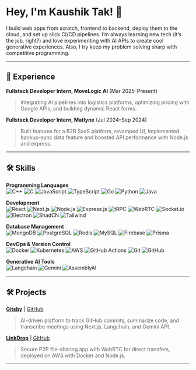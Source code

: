 # Hey, I'm Kaushik Tak! 👋

I build web apps from scratch, frontend to backend, deploy them to the cloud, and set up slick CI/CD pipelines. I’m always learning new tech (it’s the job, right?) and love experimenting with AI APIs to create cool generative experiences. Also, I try keep my problem solving sharp with competitive programming.

---

## 💼 Experience
 **Fullstack Developer Intern, MoveLogic AI** (Mar 2025–Present)  
 > Integrating AI pipelines into logistics platforms, optimizing pricing with Google APIs, and building dynamic React forms. 

 **Fullstack Developer Intern, Matlyne** (Jul 2024–Sep 2024)  
 > Built features for a B2B SaaS platform, revamped UI, implemented backup-sync data feature and boosted API performance with Node.js and express.
  

---

## 🛠️ Skills

**Programming Languages**  
![C++](https://img.shields.io/badge/-C++-00599C?logo=c%2B%2B) ![C](https://img.shields.io/badge/-C-A8B9CC?logo=c) ![JavaScript](https://img.shields.io/badge/-JavaScript-F7DF1E?logo=javascript) ![TypeScript](https://img.shields.io/badge/-TypeScript-3178C6?logo=typescript) ![Go](https://img.shields.io/badge/-Go-00ADD8?logo=go) ![Python](https://img.shields.io/badge/-Python-3776AB?logo=python) ![Java](https://img.shields.io/badge/-Java-007396?logo=java)

**Development**  
![React](https://img.shields.io/badge/-React-61DAFB?logo=react) ![Next.js](https://img.shields.io/badge/-Next.js-000000?logo=next.js) ![Node.js](https://img.shields.io/badge/-Node.js-339933?logo=node.js) ![Express.js](https://img.shields.io/badge/-Express.js-000000?logo=express) ![tRPC](https://img.shields.io/badge/-tRPC-2596BE?logo=trpc) ![WebRTC](https://img.shields.io/badge/-WebRTC-333333?logo=webrtc) ![Socket.io](https://img.shields.io/badge/-Socket.io-010101?logo=socket.io) ![Electron](https://img.shields.io/badge/-Electron-47848F?logo=electron) ![ShadCN](https://img.shields.io/badge/-ShadCN-000000?logo=shadcn/ui) ![Tailwind](https://img.shields.io/badge/-Tailwind-06B6D4?logo=tailwind-css)

**Database Management**  
![MongoDB](https://img.shields.io/badge/-MongoDB-47A248?logo=mongodb) ![PostgreSQL](https://img.shields.io/badge/-PostgreSQL-4169E1?logo=postgresql) ![Redis](https://img.shields.io/badge/-Redis-DC382D?logo=redis) ![MySQL](https://img.shields.io/badge/-MySQL-4479A1?logo=mysql) ![Firebase](https://img.shields.io/badge/-Firebase-FFCA28?logo=firebase) ![Prisma](https://img.shields.io/badge/-Prisma-2D3748?logo=prisma)

**DevOps & Version Control**  
![Docker](https://img.shields.io/badge/-Docker-2496ED?logo=docker) ![Kubernetes](https://img.shields.io/badge/-Kubernetes-326CE5?logo=kubernetes) ![AWS](https://img.shields.io/badge/-AWS-232F3E?logo=amazon-aws) ![GitHub Actions](https://img.shields.io/badge/-GitHub%20Actions-2088FF?logo=github-actions) ![Git](https://img.shields.io/badge/-Git-F05032?logo=git) ![GitHub](https://img.shields.io/badge/-GitHub-181717?logo=github)

**Generative AI Tools**  
![Langchain](https://img.shields.io/badge/-Langchain-1C3C3C?logo=langchain) ![Gemini](https://img.shields.io/badge/-Gemini-8E75B2?logo=google) ![AssemblyAI](https://img.shields.io/badge/-AssemblyAI-000000?logo=assemblyai)

---

## 🛠️ Projects
**[Gitsby](https://gitsby-psi.vercel.app/)** | [GitHub](https://github.com/kaushiktak19/gitsby)  
  > AI-driven platform to track GitHub commits, summarize code, and transcribe meetings using Next.js, Langchain, and Gemini API. 
   
**[LinkDrop](https://link-drop.vercel.app/)** | [GitHub](https://github.com/kaushiktak19/linkDrop)  
  > Secure P2P file-sharing app with WebRTC for direct transfers, deployed on AWS with Docker and Node.js.  

--- 
